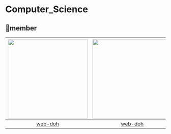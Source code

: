 # Computer_Science
## 🦘member

|[<img src="https://avatars.githubusercontent.com/u/66818228?v=4" width="250" height="250">](https://github.com/web-doh) |[<img src="https://avatars.githubusercontent.com/u/68576770?v=4" width="250" height="250">](https://github.com/Chae-EunJeong)|[<img src="https://avatars.githubusercontent.com/u/51963264?v=4" width="250" height="250">](https://github.com/DECOY-DUCK)|[<img src="https://i.pinimg.com/736x/7f/7a/83/7f7a83d2f9a96e6cc5b66eb024da8926.jpg" width="250" height="250">](https://github.com/web-doh)|
|:---:|:---:|:---:|:---:|
|[web-doh](https://github.com/web-doh) |[web-doh](Chae-EunJeong) |[web-doh](DECOY-DUCK)| [web-doh](https://github.com/web-doh)|
